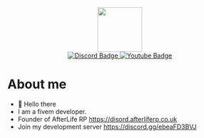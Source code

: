 <div id="header" align="center">
  <img src="https://media.giphy.com/media/M9gbBd9nbDrOTu1Mqx/giphy.gif" width="100"/>
</div>
<div id="badges" align="center">
  <a href="https://discord.gg/ebeaFD3BVJ">
    <img src="https://img.shields.io/badge/Discord-blue" alt="Discord Badge"/>
  </a>
  <a href="https://www.youtube.com/channel/UCu8pU2cSj8pRWuiF_y1NYzQ">
    <img src="https://img.shields.io/badge/Youtube-red" alt="Youtube Badge"/>
  </a>
</div>

# About me
- 👋 Hello there
- I am a fivem developer.
- Founder of AfterLife RP https://disord.afterliferp.co.uk
- Join my development server https://discord.gg/ebeaFD3BVJ
